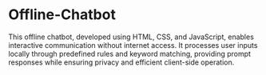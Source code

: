 # Offline-Chatbot
This offline chatbot, developed using HTML, CSS, and JavaScript, enables interactive communication without internet access. It processes user inputs locally through predefined rules and keyword matching, providing prompt responses while ensuring privacy and efficient client-side operation.
